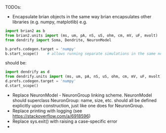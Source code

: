 TODOs:

- Encapsulate brian objects in the same way brian encapsulates other libraries (e.g. numpy, matplotlib)
e.g.
```python
import brian2 as b
from brian2.units import (ms, um, pA, nS, uS, ohm, cm, mV, uF, mvolt)
from dendrify import Soma, Dendrite, NeuronModel

b.prefs.codegen.target = 'numpy'
b.start_scope()    # allows running separate simulations in the same notebook
```
should be:
```python
import dendrify as d
from dendrify.units import (ms, um, pA, nS, uS, ohm, cm, mV, uF, mvolt)
d.prefs.codegen.target = 'numpy'
d.start_scope()
```
- Replace NeuronModel - NeuronGroup linking scheme. NeuronModel should superclass NeuronGroup:
name, size, etc. should all be defined explicitly upon construction, just like one does for NeuronGroup.
- Replace printing with logging (see https://stackoverflow.com/a/6918596)
- Replace sys.exit() with raising a case-specific error
- 